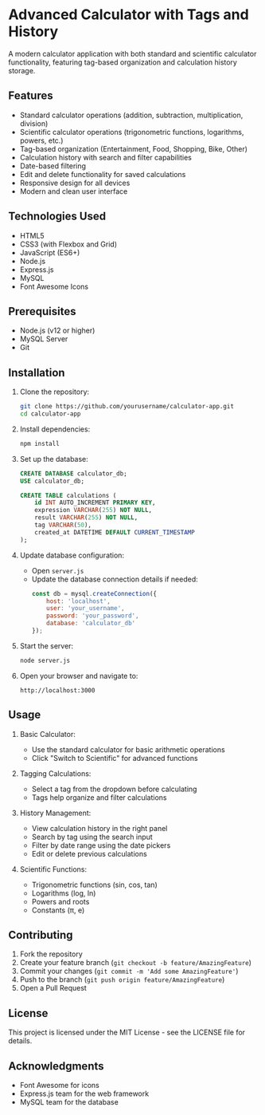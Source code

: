 # Advanced Calculator with Tags and History

A modern calculator application with both standard and scientific calculator functionality, featuring tag-based organization and calculation history storage.

## Features

- Standard calculator operations (addition, subtraction, multiplication, division)
- Scientific calculator operations (trigonometric functions, logarithms, powers, etc.)
- Tag-based organization (Entertainment, Food, Shopping, Bike, Other)
- Calculation history with search and filter capabilities
- Date-based filtering
- Edit and delete functionality for saved calculations
- Responsive design for all devices
- Modern and clean user interface

## Technologies Used

- HTML5
- CSS3 (with Flexbox and Grid)
- JavaScript (ES6+)
- Node.js
- Express.js
- MySQL
- Font Awesome Icons

## Prerequisites

- Node.js (v12 or higher)
- MySQL Server
- Git

## Installation

1. Clone the repository:
   ```bash
   git clone https://github.com/yourusername/calculator-app.git
   cd calculator-app
   ```

2. Install dependencies:
   ```bash
   npm install
   ```

3. Set up the database:
   ```sql
   CREATE DATABASE calculator_db;
   USE calculator_db;
   
   CREATE TABLE calculations (
       id INT AUTO_INCREMENT PRIMARY KEY,
       expression VARCHAR(255) NOT NULL,
       result VARCHAR(255) NOT NULL,
       tag VARCHAR(50),
       created_at DATETIME DEFAULT CURRENT_TIMESTAMP
   );
   ```

4. Update database configuration:
   - Open `server.js`
   - Update the database connection details if needed:
     ```javascript
     const db = mysql.createConnection({
         host: 'localhost',
         user: 'your_username',
         password: 'your_password',
         database: 'calculator_db'
     });
     ```

5. Start the server:
   ```bash
   node server.js
   ```

6. Open your browser and navigate to:
   ```
   http://localhost:3000
   ```

## Usage

1. Basic Calculator:
   - Use the standard calculator for basic arithmetic operations
   - Click "Switch to Scientific" for advanced functions

2. Tagging Calculations:
   - Select a tag from the dropdown before calculating
   - Tags help organize and filter calculations

3. History Management:
   - View calculation history in the right panel
   - Search by tag using the search input
   - Filter by date range using the date pickers
   - Edit or delete previous calculations

4. Scientific Functions:
   - Trigonometric functions (sin, cos, tan)
   - Logarithms (log, ln)
   - Powers and roots
   - Constants (π, e)

## Contributing

1. Fork the repository
2. Create your feature branch (`git checkout -b feature/AmazingFeature`)
3. Commit your changes (`git commit -m 'Add some AmazingFeature'`)
4. Push to the branch (`git push origin feature/AmazingFeature`)
5. Open a Pull Request

## License

This project is licensed under the MIT License - see the LICENSE file for details.

## Acknowledgments

- Font Awesome for icons
- Express.js team for the web framework
- MySQL team for the database 